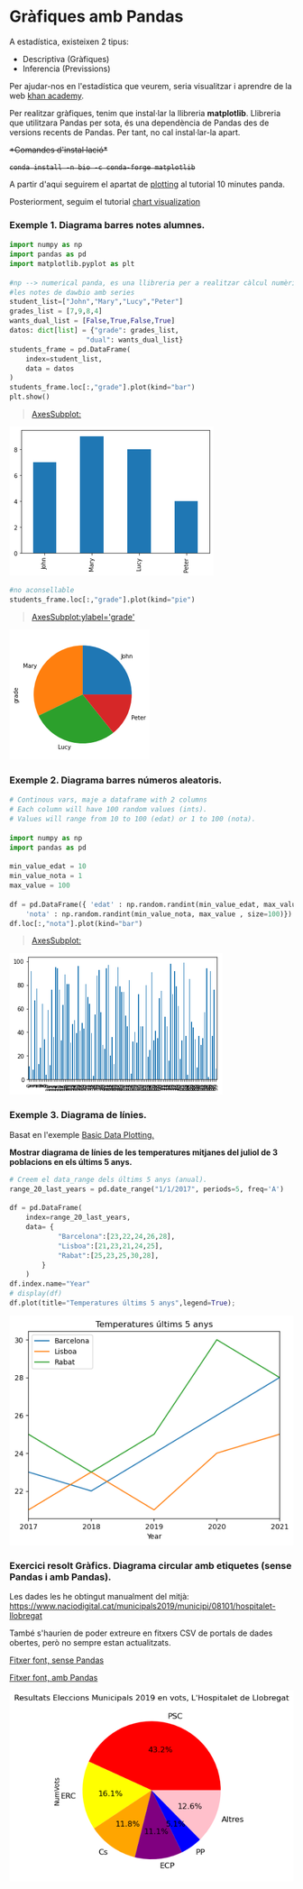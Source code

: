 # Gràfiques amb Pandas

A estadística, existeixen 2 tipus:
  - Descriptiva (Gràfiques)
  - Inferencia (Previssions)

Per ajudar-nos en l'estadística que veurem, seria visualitzar i aprendre de la web [khan academy](https://es.khanacademy.org/ "khan academy").

Per realitzar gràfiques, tenim que instal·lar la llibreria **matplotlib**. 
Llibreria que utilitzara Pandas per sota, és una dependència de Pandas des de versions recents de Pandas. Per tant, no cal instal·lar-la apart.

<strike>
*Comandes d'instal·lació*

```shell
conda install -n bio -c conda-forge matplotlib
```
</strike>

A partir d'aqui seguirem el apartat de [plotting](https://pandas.pydata.org/pandas-docs/stable/user_guide/10min.html#plotting "plotting") al tutorial 10 minutes panda.

Posteriorment, seguim el tutorial [chart visualization](https://pandas.pydata.org/docs/user_guide/visualization.html)


### Exemple 1. Diagrama barres notes alumnes.

```python
import numpy as np 
import pandas as pd
import matplotlib.pyplot as plt

#np --> numerical panda, es una llibreria per a realitzar càlcul numèric
#les notes de dawbio amb series
student_list=["John","Mary","Lucy","Peter"]
grades_list = [7,9,8,4]
wants_dual_list = [False,True,False,True]
datos: dict[list] = {"grade": grades_list,
                   "dual": wants_dual_list}
students_frame = pd.DataFrame(
    index=student_list,
    data = datos
)
students_frame.loc[:,"grade"].plot(kind="bar")
plt.show()
```

>   <AxesSubplot:>
>


![png](output_0_1.png)


```python
#no aconsellable
students_frame.loc[:,"grade"].plot(kind="pie")
```


>   <AxesSubplot:ylabel='grade'>
>


![png](output_1_1.png)


### Exemple 2. Diagrama barres números aleatoris.

```python
# Continous vars, maje a dataframe with 2 columns
# Each column will have 100 random values (ints).
# Values will range from 10 to 100 (edat) or 1 to 100 (nota).

import numpy as np 
import pandas as pd

min_value_edat = 10
min_value_nota = 1
max_value = 100

df = pd.DataFrame({ 'edat' : np.random.randint(min_value_edat, max_value ,100),
    'nota' : np.random.randint(min_value_nota, max_value , size=100)})
df.loc[:,"nota"].plot(kind="bar")
```

>    <AxesSubplot:>
>



![png](output_2_1.png)

### Exemple 3. Diagrama de línies.

Basat en l'exemple [Basic Data Plotting.](https://pandas.pydata.org/docs/user_guide/visualization.html#basic-plotting-plot)

**Mostrar diagrama de línies de les temperatures mitjanes del juliol de 3 poblacions en els últims 5 anys.**

```python
# Creem el data_range dels últims 5 anys (anual).
range_20_last_years = pd.date_range("1/1/2017", periods=5, freq='A')

df = pd.DataFrame(
    index=range_20_last_years, 
    data= {
            "Barcelona":[23,22,24,26,28],
            "Lisboa":[21,23,21,24,25],
            "Rabat":[25,23,25,30,28],
        }
    )
df.index.name="Year"
# display(df)
df.plot(title="Temperatures últims 5 anys",legend=True);
```

![png](output_3_1.png)


### Exercici resolt Gràfics. Diagrama circular amb etiquetes (sense Pandas i amb Pandas).

Les dades les he obtingut manualment del mitjà:
https://www.naciodigital.cat/municipals2019/municipi/08101/hospitalet-llobregat

També s'haurien de poder extreure en fitxers CSV de portals de dades obertes, però no sempre estan actualitzats.

[Fitxer font, sense Pandas](exemple3-gcircular.py)

[Fitxer font, amb Pandas](exemple3-gcircular-pandas.ipynb)

![png](output_4_1.png)

